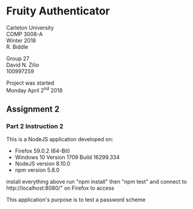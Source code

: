 # Fruity Authenticator

Carleton University\
COMP 3008-A\
Winter 2018\
R. Biddle

Group 27\
David N. Zilio\
100997259

Project was started\
Monday April 2<sup>nd</sup> 2018

## Assignment 2

### Part 2 Instruction 2

This is a NodeJS application developed on:

* Firefox 59.0.2 (64-Bit)
* Windows 10 Version 1709 Build 16299.334
* NodeJS version 8.10.0
* npm version 5.8.0

install everything above run "npm install" then "npm test" and connect to http://localhost:8080/" on Firefox to access

This application's purpose is to test a password scheme